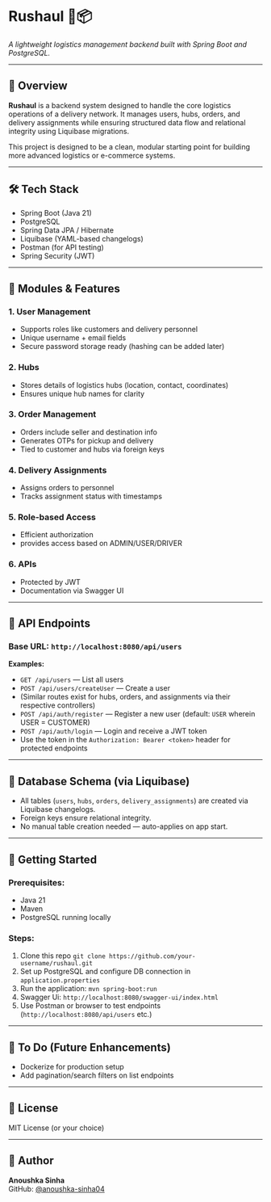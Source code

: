 # Rushaul 🚚📦  
*A lightweight logistics management backend built with Spring Boot and PostgreSQL.*

---

## 📌 Overview
**Rushaul** is a backend system designed to handle the core logistics operations of a delivery network. It manages users, hubs, orders, and delivery assignments while ensuring structured data flow and relational integrity using Liquibase migrations.

This project is designed to be a clean, modular starting point for building more advanced logistics or e-commerce systems.

---

## 🛠️ Tech Stack
- Spring Boot (Java 21)
- PostgreSQL
- Spring Data JPA / Hibernate
- Liquibase (YAML-based changelogs)
- Postman (for API testing)
- Spring Security (JWT)

---

## 📂 Modules & Features

### 1. User Management
- Supports roles like customers and delivery personnel
- Unique username + email fields
- Secure password storage ready (hashing can be added later)

### 2. Hubs
- Stores details of logistics hubs (location, contact, coordinates)
- Ensures unique hub names for clarity

### 3. Order Management
- Orders include seller and destination info
- Generates OTPs for pickup and delivery
- Tied to customer and hubs via foreign keys

### 4. Delivery Assignments
- Assigns orders to personnel
- Tracks assignment status with timestamps

### 5. Role-based Access
- Efficient authorization
- provides access based on ADMIN/USER/DRIVER

### 6. APIs
- Protected by JWT
- Documentation via Swagger UI

---

## 🔁 API Endpoints

### Base URL: `http://localhost:8080/api/users`

**Examples:**
- `GET /api/users` — List all users  
- `POST /api/users/createUser` — Create a user  
- (Similar routes exist for hubs, orders, and assignments via their respective controllers)
- `POST /api/auth/register` — Register a new user (default: `USER` wherein USER = CUSTOMER)
- `POST /api/auth/login` — Login and receive a JWT token
- Use the token in the `Authorization: Bearer <token>` header for protected endpoints

---

## 🧱 Database Schema (via Liquibase)
- All tables (`users`, `hubs`, `orders`, `delivery_assignments`) are created via Liquibase changelogs.
- Foreign keys ensure relational integrity.
- No manual table creation needed — auto-applies on app start.

---

## 🚀 Getting Started

### Prerequisites:
- Java 21
- Maven
- PostgreSQL running locally

### Steps:
1. Clone this repo  `git clone https://github.com/your-username/rushaul.git`
2. Set up PostgreSQL and configure DB connection in `application.properties`
3. Run the application:  `mvn spring-boot:run`
4. Swagger Ui: `http://localhost:8080/swagger-ui/index.html`
5. Use Postman or browser to test endpoints (`http://localhost:8080/api/users` etc.)

---

## 📌 To Do (Future Enhancements)
- Dockerize for production setup
- Add pagination/search filters on list endpoints

---

## 📎 License
MIT License (or your choice)

---

## 👤 Author
**Anoushka Sinha**  
GitHub: [@anoushka-sinha04](https://github.com/anoushka-sinha04)

